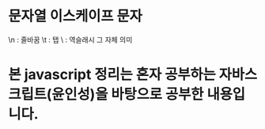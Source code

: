 # 문자열 이스케이프 문자
\n : 줄바꿈
\t : 탭
\\ : 역슬래시 그 자체 의미

# 본 javascript 정리는 혼자 공부하는 자바스크립트(윤인성)을 바탕으로 공부한 내용입니다.
